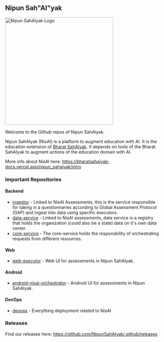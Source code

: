 ## Nipun Sah"AI"yak

<img width='350px' alt="Nipun SahAIyak Logo" src="https://github.com/NipunSahAIyak/.github/assets/5885669/fa6bf43e-7d8e-4ae2-8811-d2b05232af2e">

Welcome to the Github repos of Nipun SahAIyak. 

Nipun SahAIyak (NisAI) is a platform to augment education with AI. It is the education extension of [Bharat SahAIyak](https://github.com/BharatSahAIyak). It depends on tools of the Bharat SahAIyak to augment actions of the education domain with AI.

More info about NisAI here: https://bharatsahaiyak-docs.vercel.app/nipun_sahaiyak/intro

### Important Repositories

#### Backend

* [ingestor](https://github.com/NipunSahAIyak/ingestor) - Linked to NisAI Assessments, this is the service responsible for taking in a questionnaries according to Global Assessment Protocol (GAP) and ingest into data using specific executors.
* [data-service](https://github.com/NipunSahAIyak/data-service) - Linked to NisAI assessments, data service is a registry that holds the organization (could also be a state) data on it's own data center.
* [core-service](https://github.com/NipunSahAIyak/core-service) - The core-service holds the responsbility of orchestrating requests from different resources.

#### Web 
* [web-executor](https://github.com/NipunSahAIyak/web-executor) - Web UI for assessments in Nipun SahAIyak.

#### Android
* [android-nisai-orchestrator](https://github.com/NipunSahAIyak/android-nisai-orchestrator) - Android UI for assessments in Nipun SahAIyak.

#### DevOps
* [devops](https://github.com/NipunSahAIyak/devops) - Everything deployment related to NisAI

### Releases

Find our releases here: https://github.com/NipunSahAIyak/.github/releases
